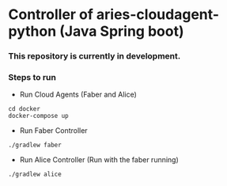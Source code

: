 # Controller of aries-cloudagent-python (Java Spring boot)

### This repository is currently in development.

### Steps to run
- Run Cloud Agents (Faber and Alice)
```
cd docker
docker-compose up
```
- Run Faber Controller
```
./gradlew faber
```
- Run Alice Controller (Run with the faber running)
```
./gradlew alice
```